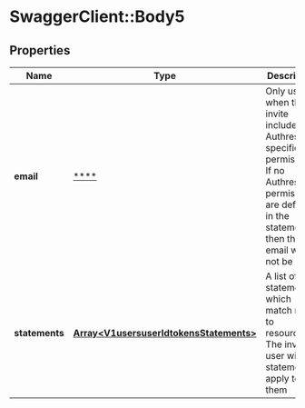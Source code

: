 # SwaggerClient::Body5

## Properties
Name | Type | Description | Notes
------------ | ------------- | ------------- | -------------
**email** | [****](.md) | Only used when the invite includes Authress specific permissions. If no Authress permissions are defined in the statements, then the email will not be used. | [optional] 
**statements** | [**Array&lt;V1usersuserIdtokensStatements&gt;**](V1usersuserIdtokensStatements.md) | A list of statements which match roles to resources. The invited user will all statements apply to them | 

